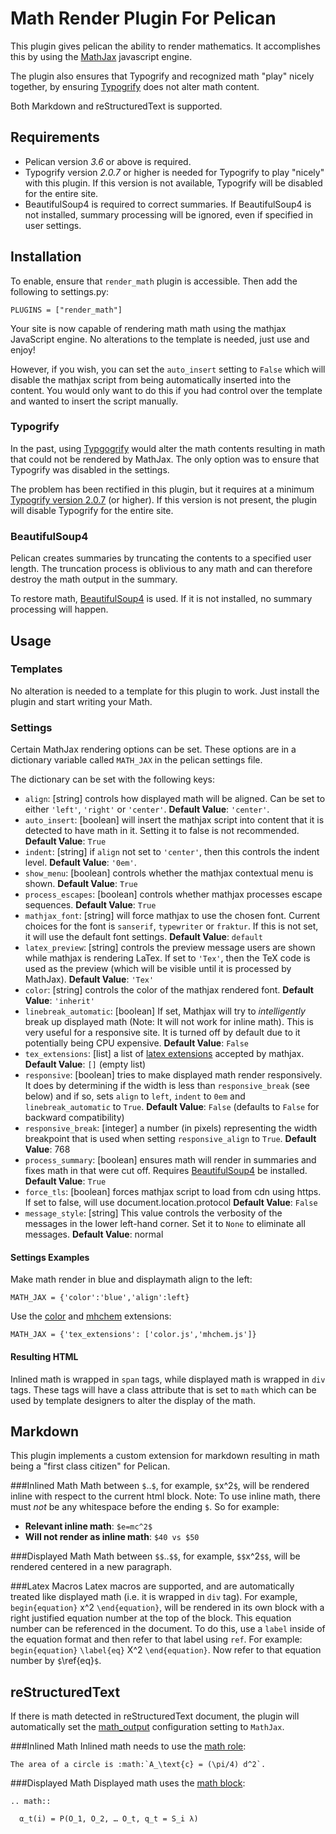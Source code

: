 Math Render Plugin For Pelican
==============================
This plugin gives pelican the ability to render mathematics. It accomplishes
this by using the [MathJax](http://www.mathjax.org/) javascript engine.

The plugin also ensures that Typogrify and recognized math "play" nicely together, by
ensuring [Typogrify](https://github.com/mintchaos/typogrify) does not alter math content.

Both Markdown and reStructuredText is supported.

Requirements
------------

  * Pelican version *3.6* or above is required.
  * Typogrify version *2.0.7* or higher is needed for Typogrify to play
    "nicely" with this plugin. If this version is not available, Typogrify
    will be disabled for the entire site.
  * BeautifulSoup4 is required to correct summaries. If BeautifulSoup4 is
    not installed, summary processing will be ignored, even if specified
    in user settings.

Installation
------------
To enable, ensure that `render_math` plugin is accessible.
Then add the following to settings.py:

    PLUGINS = ["render_math"]

Your site is now capable of rendering math math using the mathjax JavaScript
engine. No alterations to the template is needed, just use and enjoy!

However, if you wish, you can set the `auto_insert` setting to `False` which
will disable the mathjax script from being automatically inserted into the
content. You would only want to do this if you had control over the template
and wanted to insert the script manually.

### Typogrify
In the past, using [Typgogrify](https://github.com/mintchaos/typogrify) would
alter the math contents resulting in math that could not be rendered by MathJax.
The only option was to ensure that Typogrify was disabled in the settings.

The problem has been rectified in this plugin, but it requires at a minimum
[Typogrify version 2.0.7](https://pypi.python.org/pypi/typogrify) (or higher).
If this version is not present, the plugin will disable Typogrify for the entire
site.

### BeautifulSoup4
Pelican creates summaries by truncating the contents to a specified user length.
The truncation process is oblivious to any math and can therefore destroy
the math output in the summary.

To restore math, [BeautifulSoup4](https://pypi.python.org/pypi/beautifulsoup4/4.4.0)
is used. If it is not installed, no summary processing will happen.

Usage
-----
### Templates
No alteration is needed to a template for this plugin to work. Just install
the plugin and start writing your Math. 

### Settings
Certain MathJax rendering options can be set. These options 
are in a dictionary variable called `MATH_JAX` in the pelican
settings file.

The dictionary can be set with the following keys:

 * `align`: [string] controls how displayed math will be aligned. Can be set to either
`'left'`, `'right'` or `'center'`. **Default Value**: `'center'`.
 * `auto_insert`: [boolean] will insert the mathjax script into content that it is
detected to have math in it. Setting it to false is not recommended.
**Default Value**: `True`
 * `indent`: [string] if `align` not set to `'center'`, then this controls the indent
level. **Default Value**: `'0em'`.
 * `show_menu`: [boolean] controls whether the mathjax contextual menu is shown.
**Default Value**: `True`
 * `process_escapes`: [boolean] controls whether mathjax processes escape sequences.
**Default Value**: `True`
 * `mathjax_font`: [string] will force mathjax to use the chosen font. Current choices
for the font is `sanserif`, `typewriter` or `fraktur`. If this is not set, it will
use the default font settings. **Default Value**: `default`
 * `latex_preview`: [string] controls the preview message users are shown while mathjax is
rendering LaTex. If set to `'Tex'`, then the TeX code is used as the preview 
(which will be visible until it is processed by MathJax). **Default Value**: `'Tex'`
 * `color`: [string] controls the color of the mathjax rendered font. **Default Value**: `'inherit'`
 * `linebreak_automatic`: [boolean] If set, Mathjax will try to *intelligently* break up displayed math
(Note: It will not work for inline math). This is very useful for a responsive site. It
is turned off by default due to it potentially being CPU expensive. **Default Value**: `False`
 * `tex_extensions`: [list] a list of [latex extensions](http://docs.mathjax.org/en/latest/tex.html#tex-and-latex-extensions)
accepted by mathjax. **Default Value**: `[]` (empty list)
 * `responsive`: [boolean] tries to make displayed math render responsively. It does by determining if the width
is less than `responsive_break` (see below) and if so, sets `align` to `left`, `indent` to `0em` and `linebreak_automatic` to `True`.
**Default Value**: `False` (defaults to `False` for backward compatibility)
 * `responsive_break`: [integer] a number (in pixels) representing the width breakpoint that is used
when setting `responsive_align` to `True`. **Default Value**: 768
 * `process_summary`: [boolean] ensures math will render in summaries and fixes math in that were cut off.
Requires [BeautifulSoup4](http://www.crummy.com/software/BeautifulSoup/bs4/doc/) be installed. **Default Value**: `True`
 * `force_tls`: [boolean] forces mathjax script to load from cdn using https. If set to false, will use document.location.protocol
**Default Value**: `False`
 * `message_style`: [string] This value controls the verbosity of the messages in the lower left-hand corner. Set it to `None` to eliminate all messages.
**Default Value**: normal

#### Settings Examples
Make math render in blue and displaymath align to the left:

    MATH_JAX = {'color':'blue','align':left}

Use the [color](http://docs.mathjax.org/en/latest/tex.html#color) and
[mhchem](http://docs.mathjax.org/en/latest/tex.html#mhchem) extensions:
    
    MATH_JAX = {'tex_extensions': ['color.js','mhchem.js']}

#### Resulting HTML
Inlined math is wrapped in `span` tags, while displayed math is wrapped in `div` tags.
These tags will have a class attribute that is set to `math` which 
can be used by template designers to alter the display of the math.

Markdown
--------
This plugin implements a custom extension for markdown resulting in math
being a "first class citizen" for Pelican. 

###Inlined Math
Math between `$`..`$`, for example, `$`x^2`$`, will be rendered inline
with respect to the current html block. Note: To use inline math, there
must *not* be any whitespace before the ending `$`. So for example:

 * **Relevant inline math**: `$e=mc^2$`
 * **Will not render as inline math**: `$40 vs $50`

###Displayed Math
Math between `$$`..`$$`, for example, `$$`x^2`$$`, will be rendered centered in a
new paragraph.

###Latex Macros
Latex macros are supported, and are automatically treated like displayed math 
(i.e. it is wrapped in `div` tag). For example, `begin{equation}` x^2 `\end{equation}`,
will be rendered in its own block with a right justified equation number
at the top of the block. This equation number can be referenced in the document.
To do this, use a `label` inside of the equation format and then refer to that label
using `ref`. For example: `begin{equation}` `\label{eq}` X^2 `\end{equation}`. Now
refer to that equation number by `$`\ref{eq}`$`.

reStructuredText
----------------
If there is math detected in reStructuredText document, the plugin will automatically
set the [math_output](http://docutils.sourceforge.net/docs/user/config.html#math-output) configuration setting to `MathJax`.

###Inlined Math
Inlined math needs to use the [math role](http://docutils.sourceforge.net/docs/ref/rst/roles.html#math):

```
The area of a circle is :math:`A_\text{c} = (\pi/4) d^2`.
```

###Displayed Math
Displayed math uses the [math block](http://docutils.sourceforge.net/docs/ref/rst/directives.html#math):

```
.. math::

  α_t(i) = P(O_1, O_2, … O_t, q_t = S_i λ)
```
